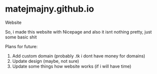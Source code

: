 # matejmajny.github.io
Website

So, i made this website with Nicepage and also it isnt nothing pretty, just some basic shit

Plans for future:
1. Add custom domain (probably .tk i dont have money for domains)
2. Update design (maybe, not sure)
3. Update some things how website works (if i will have time)
             
